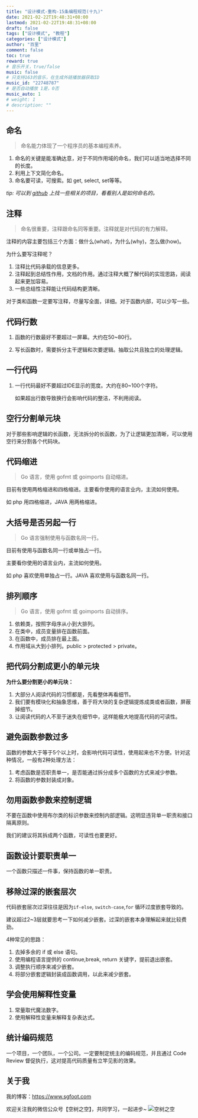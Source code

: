 ```yaml
---
title: "设计模式-重构-15条编程规范(十九)"
date: 2021-02-22T19:48:31+08:00
lastmod: 2021-02-22T19:48:31+08:00
draft: false
tags: ["设计模式", "教程"]
categories: ["设计模式"]
author: "百里"
comment: false
toc: true
reward: true
# 音乐开关，true/false
music: false
# 只支持163的音乐，在生成外链播放器获取ID
music_id: "22748787"
# 是否自动播放 1是，0否
music_auto: 1
# weight: 1
# description: ""
---
```




## 命名

> 命名能力体现了一个程序员的基本编程素养。



1. 命名的关键是能准确达意，对于不同作用域的命名，我们可以适当地选择不同的长度。
2. 利用上下文简化命名。
3. 命名要可读，可搜索。如 get, select, set等等。

*tip: 可以到 [github](https://github.com) 上找一些相关的项目，看看别人是如何命名的。*

## 注释

> 命名很重要，注释跟命名同等重要。注释就是对代码的有力解释。

注释的内容主要包括三个方面：做什么(what)，为什么(why)，怎么做(how)。

为什么要写注释呢？

1. 注释比代码承载的信息更多。
2. 注释起到总结性作用，文档的作用。通过注释大概了解代码的实现思路，阅读起来更加容易。
3. 一些总结性注释能让代码结构更清晰。

对于类和函数一定要写注释，尽量写全面，详细。对于函数内部，可以少写一些。

## 代码行数

1. 函数的行数最好不要超过一屏幕。大约在50~80行。

2. 写长函数时，需要拆分主干逻辑和次要逻辑。抽取公共且独立的处理逻辑。

## 一行代码

1. 一行代码最好不要超过IDE显示的宽度。大约在80~100个字符。

   如果超出行数导致换行会影响代码的整洁，不利用阅读。

## 空行分割单元块

对于那些影响逻辑的长函数，无法拆分的长函数，为了让逻辑更加清晰，可以使用空行来分割各个代码块。

## 代码缩进

> Go 语言，使用 gofmt 或 goimports 自动缩进。

目前有使用两格缩进和四格缩进。主要看你使用的语言业内，主流如何使用。

如 php 用四格缩进，JAVA 用两格缩进。

## 大括号是否另起一行

> Go 语言强制使用与函数名同一行。

目前有使用与函数名同一行或单独占一行。

主要看你使用的语言业内，主流如何使用。

如 php 喜欢使用单独占一行。JAVA 喜欢使用与函数名同一行。



## 排列顺序

> Go 语言，使用 gofmt 或 goimports 自动排序。

1. 依赖类，按照字母序从小到大排列。
2. 在类中，成员变量排在函数前面。
3. 在函数中，成员排在最上面。
4. 作用域从大到小排列。public > protected > private。



## 把代码分割成更小的单元块

**为什么要分割更小的单元块：**

1. 大部分人阅读代码的习惯都是，先看整体再看细节。
2. 我们要有模块化和抽象思维，善于将大块的复杂逻辑提炼成类或者函数，屏蔽掉细节。
3. 让阅读代码的人不至于迷失在细节中，这样能极大地提高代码的可读性。

## 避免函数参数过多

函数的参数大于等于5个以上时，会影响代码可读性，使用起来也不方便。针对这种情况，一般有2种处理方法：

1. 考虑函数是否职责单一，是否能通过拆分成多个函数的方式来减少参数。
2. 将函数的参数封装成对象。

## 勿用函数参数来控制逻辑

不要在函数中使用布尔类的标识参数来控制内部逻辑。这明显违背单一职责和接口隔离原则。

我们的建议将其拆成两个函数，可读性也要更好。

## 函数设计要职责单一

一个函数只描述一件事，保持函数的单一职责。

## 移除过深的嵌套层次

代码嵌套层次过深往往是因为`if-else`, `switch-case`,`for` 循环过度嵌套导致的。

建议超过2~3层就要思考一下如何减少嵌套。过深的嵌套本身理解起来就比较费劲。

4种常见的思路：

1. 去掉多余的 if 或 else 语句。
2. 使用编程语言提供的 continue,break, return 关键字，提前退出嵌套。
3. 调整执行顺序来减少嵌套。
4. 将部分嵌套逻辑封装成函数调用，以此来减少嵌套。

## 学会使用解释性变量

1. 常量取代魔法数字。
2. 使用解释性变量来解释复杂表达式。

## 统计编码规范

一个项目，一个团队，一个公司。一定要制定统主的编码规范，并且通过 Code Review 督促执行，这对提高代码质量有立竿见影的效果。





















## 关于我
我的博客：https://www.sgfoot.com

欢迎关注我的微信公众号【空树之空】，共同学习，一起进步~
![空树之空](https://img.sgfoot.com/b/20210122112114.png?imageslim)